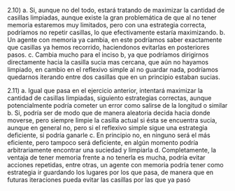 2.10)
a. Si, aunque no del todo, estará tratando de maximizar la cantidad de casillas limpiadas, aunque existe la gran problemática de que al no tener memoria estaremos muy limitados, pero con una estrategia correcta, podríamos no repetir casillas, lo que efectivamente estaría maximizando.
b. Un agente con memoria ya cambia, en este podríamos saber exactamente que casillas ya hemos recorrido, haciendonos evitarlas en posteriores pasos.
c. Cambia mucho para el inciso b, ya que podríamos dirigirnos directamente hacia la casilla sucia mas cercana, que aún no hayamos limpiado, en cambio en el reflexivo simple al no guardar nada, podríamos quedarnos iterando entre dos casillas que en un principio estaban sucias.

2.11)
a. Igual que pasa en el ejercicio anterior, intentará maximizar la cantidad de casillas limpiadas, siguiento estrategias correctas, aunque potencialmente podría cometer un error como salirse de la longitud o similar
b. Si, podría ser de modo que de manera aleatoria decida hacia donde moverse, pero siempre limpie la casilla actual si ésta se encuentra sucia, aunque en general no, pero si el reflexivo simple sigue una estrategia deficiente, si podría ganarle
c. En principio no, en ninguno será el más eficiente, pero tampoco será deficiente, en algún momento podría arbitrariamente encontrar una suciedad y limpiarla
d. Completamente, la ventaja de tener memoria frente a no tenerla es mucha, podría evitar acciones repetidas, entre otras, un agente con memoria podría tener como estrategia ir guardando los lugares por los que pasa, de manera que en futuras iteraciones pueda evitar las casillas por las que ya pasó


